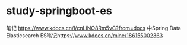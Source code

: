 # study-springboot-es
笔记 https://www.kdocs.cn/l/cnLiNO8Rm5vC?from=docs 中Spring Data Elasticsearch
ES笔记https://www.kdocs.cn/mine/186155002363 
